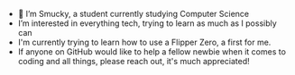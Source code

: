 - 👋 I’m Smucky, a student currently studying Computer Science
- I’m interested in everything tech, trying to learn as much as I possibly can
- I'm currently trying to learn how to use a Flipper Zero, a first for me. 
- If anyone on GitHub would like to help a fellow newbie when it comes to coding and all things, please reach out, it's much appreciated!

<!---
Smuckyyy/Smuckyyy is a ✨ special ✨ repository because its `README.md` (this file) appears on your GitHub profile.
You can click the Preview link to take a look at your changes.
--->
